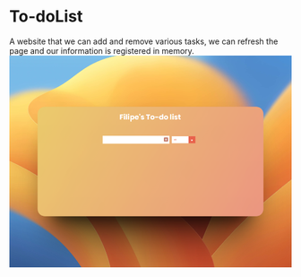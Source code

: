# To-doList
A website that we can add and remove various tasks, we can refresh the page and our information is registered in memory.
<img src="270shots_so.png" alt="example_img">
